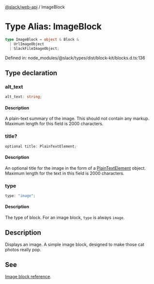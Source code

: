 [@slack/web-api](../index.md) / ImageBlock

# Type Alias: ImageBlock

```ts
type ImageBlock = object & Block & 
  | UrlImageObject
  | SlackFileImageObject;
```

Defined in: node\_modules/@slack/types/dist/block-kit/blocks.d.ts:136

## Type declaration

### alt\_text

```ts
alt_text: string;
```

#### Description

A plain-text summary of the image. This should not contain any markup.
Maximum length for this field is 2000 characters.

### title?

```ts
optional title: PlainTextElement;
```

#### Description

An optional title for the image in the form of a [PlainTextElement](../interfaces/PlainTextElement.md) object.
Maximum length for the text in this field is 2000 characters.

### type

```ts
type: "image";
```

#### Description

The type of block. For an image block, `type` is always `image`.

## Description

Displays an image. A simple image block, designed to make those cat photos really pop.

## See

[Image block reference](https://docs.slack.dev/reference/block-kit/blocks/image-block).
